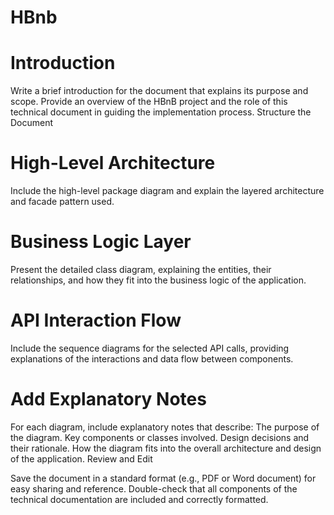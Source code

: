 # HBnb

# Introduction
Write a brief introduction for the document that explains its purpose and scope.
Provide an overview of the HBnB project and the role of this technical document in guiding the implementation process.
Structure the Document

# High-Level Architecture
Include the high-level package diagram and explain the layered architecture and facade pattern used.

# Business Logic Layer
Present the detailed class diagram, explaining the entities, their relationships, and how they fit into the business logic of the application.

# API Interaction Flow
Include the sequence diagrams for the selected API calls, providing explanations of the interactions and data flow between components.

# Add Explanatory Notes

For each diagram, include explanatory notes that describe:
The purpose of the diagram.
Key components or classes involved.
Design decisions and their rationale.
How the diagram fits into the overall architecture and design of the application.
Review and Edit


Save the document in a standard format (e.g., PDF or Word document) for easy sharing and reference.
Double-check that all components of the technical documentation are included and correctly formatted.
